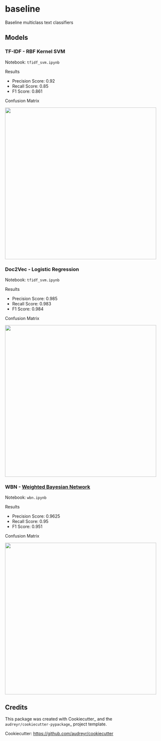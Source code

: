 # baseline

Baseline multiclass text classifiers


## Models


### TF-IDF - RBF Kernel SVM


Notebook: `tfidf_svm.ipynb`


Results
* Precision Score: 0.92
* Recall Score: 0.85
* F1 Score: 0.861


Confusion Matrix

<img width="500" height="500" src="https://i.imgur.com/vRNomFw.png">



### Doc2Vec - Logistic Regression


Notebook: `tfidf_svm.ipynb`


Results
* Precision Score: 0.985
* Recall Score: 0.983
* F1 Score: 0.984


Confusion Matrix

<img width="500" height="500" src="https://imgur.com/k2DD7D3.png">


### WBN - [Weighted Bayesian Network](https://github.com/leonkozlowski/wbn)


Notebook: `wbn.ipynb`


Results
* Precision Score: 0.9625
* Recall Score: 0.95
* F1 Score: 0.951


Confusion Matrix

<img width="500" height="500" src="https://imgur.com/i2chzeA.png">



Credits
-------

This package was created with Cookiecutter_ and the `audreyr/cookiecutter-pypackage`_ project template.

Cookiecutter: https://github.com/audreyr/cookiecutter
